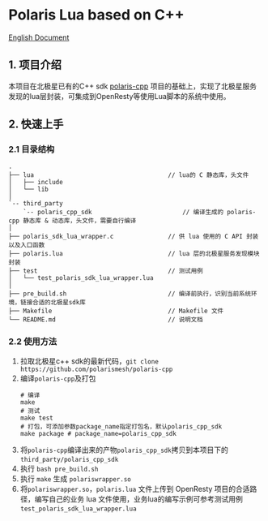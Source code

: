 # Polaris Lua based on C++

[English Document](./README.md)

## 1. 项目介绍

本项目在北极星已有的C++ sdk [polaris-cpp](https://github.com/polarismesh/polaris-cpp) 项目的基础上，实现了北极星服务发现的lua层封装，可集成到OpenResty等使用Lua脚本的系统中使用。

## 2. 快速上手

### 2.1 目录结构
```
.
├── lua                                     // lua的 C 静态库，头文件
│   ├── include
│   └── lib
│
`-- third_party
    `-- polaris_cpp_sdk                         // 编译生成的 polaris-cpp 静态库 & 动态库，头文件，需要自行编译
│
├── polaris_sdk_lua_wrapper.c               // 供 lua 使用的 C API 封装以及入口函数
├── polaris.lua                             // lua 层的北极星服务发现模块封装
├── test                                    // 测试用例
│   └── test_polaris_sdk_lua_wrapper.lua
│
├── pre_build.sh                            // 编译前执行，识别当前系统环境，链接合适的北极星sdk库
├── Makefile                                // Makefile 文件
└── README.md                               // 说明文档
```

### 2.2 使用方法

1. 拉取北极星c++ sdk的最新代码，`git clone https://github.com/polarismesh/polaris-cpp`
2. 编译`polaris-cpp`及打包
    ```
    # 编译
    make
    # 测试
    make test
    # 打包，可添加参数package_name指定打包名，默认polaris_cpp_sdk
    make package # package_name=polaris_cpp_sdk
    ```
3. 将`polaris-cpp`编译出来的产物`polaris_cpp_sdk`拷贝到本项目下的`third_party/polaris_cpp_sdk`
4. 执行 `bash pre_build.sh`
5. 执行 `make` 生成 `polariswrapper.so`
6. 将`polariswrapper.so`，`polaris.lua` 文件上传到 OpenResty 项目的合适路径，编写自己的业务 lua 文件使用，业务lua的编写示例可参考测试用例 `test_polaris_sdk_lua_wrapper.lua`
